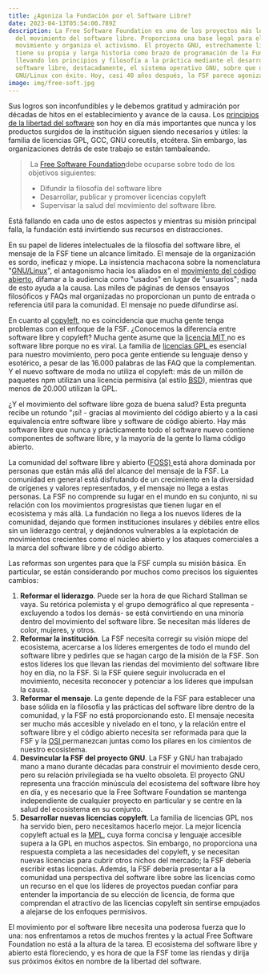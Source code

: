```yaml
---
title: ¿Agoniza la Fundación por el Software Libre?
date: 2023-04-13T05:54:00.789Z
description: La Free Software Foundation es uno de los proyectos más longevos
  del movimiento del software libre. Proporciona una base legal para el
  movimiento y organiza el activismo. El proyecto GNU, estrechamente ligado,
  tiene su propia y larga historia como brazo de programación de la Fundación,
  llevando los principios y filosofía a la práctica mediante el desarrollo de
  software libre, destacadamente, el sistema operativo GNU, sobre que descansa
  GNU/Linux con éxito. Hoy, casi 40 años después, la FSF parece agonizar.
image: img/free-soft.jpg
---
```

Sus logros son inconfundibles y le debemos gratitud y admiración por décadas de hitos en el establecimiento y avance de la causa. Los [principios de la libertad del software](https://www.gnu.org/philosophy/free-sw.es.html) son hoy en día más importantes que nunca y los productos surgidos de la institución siguen siendo necesarios y útiles: la familia de licencias GPL, GCC, GNU coreutils, etcétera. Sin embargo, las organizaciones detrás de este trabajo se están tambaleando.

>  La [Free Software Foundation](https://www.fsf.org/)debe ocuparse sobre todo de los objetivos siguientes: 
>
> * Difundir la filosofía del software libre
> * Desarrollar, publicar y promover licencias copyleft
> * Supervisar la salud del movimiento del software libre.

Está fallando en cada uno de estos aspectos y mientras su misión principal falla, la fundación está invirtiendo sus recursos en distracciones.

En su papel de líderes intelectuales de la filosofía del software libre, el mensaje de la FSF tiene un alcance limitado. El mensaje de la organización es sordo, ineficaz y miope. La insistencia machacona sobre la nomenclatura "[GNU/Linux](https://www.gnu.org/gnu/linux-and-gnu.es.html)", el antagonismo hacia los aliados en el [movimiento del código abierto](https://es.wikipedia.org/wiki/Movimiento_del_software_libre), difamar a la audiencia como "usados" en lugar de "usuarios"; nada de esto ayuda a la causa. Las miles de páginas de densos ensayos filosóficos y FAQs mal organizadas no proporcionan un punto de entrada o referencia útil para la comunidad. El mensaje no puede difundirse así.

En cuanto al [copyleft](https://www.gnu.org/licenses/recommended-copylefts.es.html), no es coincidencia que mucha gente tenga problemas con el enfoque de la FSF. ¿Conocemos la diferencia entre software libre y copyleft? Mucha gente asume que la [licencia MIT ](https://opensource.org/license/mit/)no es software libre porque no es viral. La familia de [licencias GPL ](https://www.gnu.org/licenses/licenses.es.html)es esencial para nuestro movimiento, pero poca gente entiende su lenguaje denso y esotérico, a pesar de las 16.000 palabras de las FAQ que la complementan. Y el nuevo software de moda no utiliza el copyleft: más de un millón de paquetes npm utilizan una licencia permisiva (al estilo [BSD](https://es.wikipedia.org/wiki/Licencia_BSD)), mientras que menos de 20.000 utilizan la GPL.

¿Y el movimiento del software libre goza de buena salud? Esta pregunta recibe un rotundo "¡sí! - gracias al movimiento del código abierto y a la casi equivalencia entre software libre y software de código abierto. Hay más software libre que nunca y prácticamente todo el software nuevo contiene componentes de software libre, y la mayoría de la gente lo llama código abierto.

La comunidad del software libre y abierto ([FOSS) ](https://www.gnu.org/philosophy/floss-and-foss.es.html)está ahora dominada por personas que están más allá del alcance del mensaje de la FSF. La comunidad en general está disfrutando de un crecimiento en la diversidad de orígenes y valores representados, y el mensaje no llega a estas personas. La FSF no comprende su lugar en el mundo en su conjunto, ni su relación con los movimientos progresistas que tienen lugar en el ecosistema y más allá. La fundación no llega a los nuevos líderes de la comunidad, dejando que formen instituciones insulares y débiles entre ellos sin un liderazgo central, y dejándonos vulnerables a la explotación de movimientos crecientes como el núcleo abierto y los ataques comerciales a la marca del software libre y de código abierto.

Las reformas son urgentes para que la FSF cumpla su misión básica. En particular, se están considerando por muchos como precisos los siguientes cambios:

1. **Reformar el liderazgo**. Puede ser la hora de que Richard Stallman se vaya. Su retórica polemista  y el grupo demográfico al que representa -excluyendo a todos los demás- se está convirtiendo en una minoría dentro del movimiento del software libre. Se necesitan más líderes de color, mujeres, y otros.
2. **Reformar la institución**. La FSF necesita corregir su visión miope del ecosistema, acercarse a los líderes emergentes de todo el mundo del software libre y pedirles que se hagan cargo de la misión de la FSF. Son estos líderes los que llevan las riendas del movimiento del software libre hoy en día, no la FSF. Si la FSF quiere seguir involucrada en el movimiento, necesita reconocer y potenciar a los líderes que impulsan la causa.
3. **Reformar el mensaje**. La gente depende de la FSF para establecer una base sólida en la filosofía y las prácticas del software libre dentro de la comunidad, y la FSF no está proporcionando esto. El mensaje necesita ser mucho más accesible y nivelado en el tono, y la relación entre el software libre y el código abierto necesita ser reformada para que la FSF y la [OSI ](https://opensource.org/)permanezcan juntas como los pilares en los cimientos de nuestro ecosistema.
4. **Desvincular la FSF del proyecto GNU**. La FSF y GNU han trabajado mano a mano durante décadas para construir el movimiento desde cero, pero su relación privilegiada se ha vuelto obsoleta. El proyecto GNU representa una fracción minúscula del ecosistema del software libre hoy en día, y es necesario que la Free Software Foundation se mantenga independiente de cualquier proyecto en particular y se centre en la salud del ecosistema en su conjunto.
5. **Desarrollar nuevas licencias copyleft**. La familia de licencias GPL nos ha servido bien, pero necesitamos hacerlo mejor. La mejor licencia copyleft actual es la [MPL](https://www.mozilla.org/en-US/MPL/), cuya forma concisa y lenguaje accesible supera a la GPL en muchos aspectos. Sin embargo, no proporciona una respuesta completa a las necesidades del copyleft, y se necesitan nuevas licencias para cubrir otros nichos del mercado; la FSF debería escribir estas licencias. Además, la FSF debería presentar a la comunidad una perspectiva del software libre sobre las licencias como un recurso en el que los líderes de proyectos puedan confiar para entender la importancia de su elección de licencia, de forma que comprendan el atractivo de las licencias copyleft sin sentirse empujados a alejarse de los enfoques permisivos.

El movimiento por el software libre necesita una poderosa fuerza que lo una: nos enfrentamos a retos de muchos frentes y la actual Free Software Foundation no está a la altura de la tarea. El ecosistema del software libre y abierto está floreciendo, y es hora de que la FSF tome las riendas y dirija sus próximos éxitos en nombre de la libertad del software.
